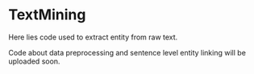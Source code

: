 # TextMining

Here lies code used to extract entity from raw text. 

Code about data preprocessing and sentence level entity linking will be uploaded soon.

